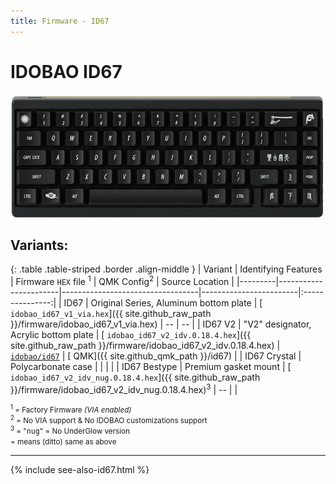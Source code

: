 ```yaml
---
title: Firmware - ID67
---
```


# IDOBAO ID67

<img src="../assets/img/idobao-id67.png" height="200" width="auto" style="display:block;margin-left:auto;margin-right:auto;">

## Variants:

{: .table .table-striped .border .align-middle }
| Variant | Identifying Features  | Firmware `HEX` file <sup>1</sup> | QMK Config<sup>2</sup> | Source Location |
|---------|-----------------------|----------------------------------|------------------------|:---------------:|
| ID67 | Original Series, Aluminum bottom plate | [<i class="fas fa-microchip"></i> `idobao_id67_v1_via.hex`]({{ site.github_raw_path }}/firmware/idobao_id67_v1_via.hex) | *--* | *--* |
| ID67 V2 | "V2" designator, Acrylic bottom plate | [<i class="fas fa-microchip"></i> `idobao_id67_v2_idv.0.18.4.hex`]({{ site.github_raw_path }}/firmware/idobao_id67_v2_idv.0.18.4.hex) | [<i class="fas fa-cog"></i> `idobao/id67`](https://config.qmk.fm/#/idobao/id67/LAYOUT_65_ansi_blocker) | [<i class="fab fa-github"></i> QMK]({{ site.github_qmk_path }}/id67) |
| ID67 Crystal | Polycarbonate case | <i class="fas fa-chevron-up"></i> | <i class="fas fa-chevron-up"></i> | <i class="fas fa-chevron-up"></i> |
| ID67 Bestype | Premium gasket mount | [<i class="fas fa-microchip"></i> `idobao_id67_v2_idv_nug.0.18.4.hex`]({{ site.github_raw_path }}/firmware/idobao_id67_v2_idv_nug.0.18.4.hex)<sup>3</sup> | *--* | <i class="fas fa-chevron-up"></i> |

<small class="text-muted"><sup>1</sup> = Factory Firmware *(VIA enabled)*<br>
<sup>2</sup> = <i class="fas fa-exclamation-triangle"></i> No VIA support & No IDOBAO customizations support<br>
<sup>3</sup> = "<tt>nug</tt>" = No UnderGlow version<br>
<i class="fas fa-chevron-up"></i> = means (ditto) same as above<br></small>

---

{% include see-also-id67.html %}
